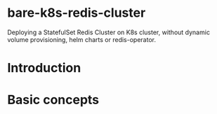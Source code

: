 # bare-k8s-redis-cluster
Deploying a StatefulSet Redis Cluster on K8s cluster, without dynamic volume provisioning, helm charts or redis-operator.

# Introduction

# Basic concepts
